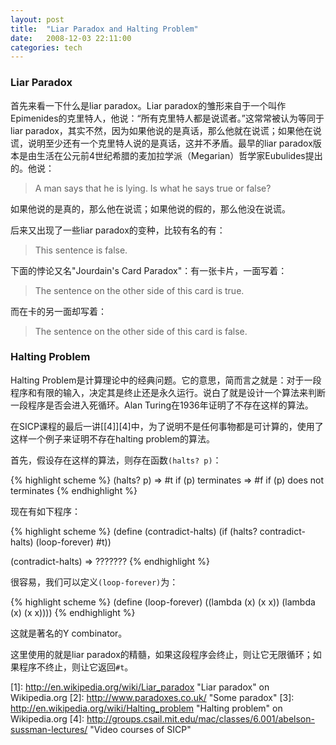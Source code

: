 ```yaml
---
layout: post
title:  "Liar Paradox and Halting Problem"
date:   2008-12-03 22:11:00
categories: tech
---
```


### Liar Paradox
首先来看一下什么是liar paradox。Liar paradox的雏形来自于一个叫作Epimenides的克里特人，他说：“所有克里特人都是说谎者。”这常常被认为等同于liar paradox，其实不然，因为如果他说的是真话，那么他就在说谎；如果他在说谎，说明至少还有一个克里特人说的是真话，这并不矛盾。最早的liar paradox版本是由生活在公元前4世纪希腊的麦加拉学派（Megarian）哲学家Eubulides提出的。他说：

> A man says that he is lying. Is what he says true or false?

如果他说的是真的，那么他在说谎；如果他说的假的，那么他没在说谎。

后来又出现了一些liar paradox的变种，比较有名的有：

> This sentence is false.

下面的悖论又名"Jourdain's Card Paradox"：有一张卡片，一面写着：

> The sentence on the other side of this card is true.

而在卡的另一面却写着：

> The sentence on the other side of this card is false.


### Halting Problem
Halting Problem是计算理论中的经典问题。它的意思，简而言之就是：对于一段程序和有限的输入，决定其是终止还是永久运行。说白了就是设计一个算法来判断一段程序是否会进入死循环。Alan Turing在1936年证明了不存在这样的算法。

在SICP课程的最后一讲[\[4\]][4]中，为了说明不是任何事物都是可计算的，使用了这样一个例子来证明不存在halting problem的算法。

首先，假设存在这样的算法，则存在函数`(halts? p)`：

{% highlight scheme %}
(halts? p)
=> #t if (p) terminates
=> #f if (p) does not terminates
{% endhighlight %}

现在有如下程序：

{% highlight scheme %}
(define (contradict-halts)
(if (halts? contradict-halts)
        (loop-forever)
                    #t))

(contradict-halts)
=> ???????
{% endhighlight %}

很容易，我们可以定义`(loop-forever)`为：

{% highlight scheme %}
(define (loop-forever)
        ((lambda (x) (x x))
                (lambda (x) (x x))))
{% endhighlight %}

这就是著名的Y combinator。

这里使用的就是liar paradox的精髓，如果这段程序会终止，则让它无限循环；如果程序不终止，则让它返回`#t`。

[1]: http://en.wikipedia.org/wiki/Liar_paradox "Liar paradox" on Wikipedia.org
[2]: http://www.paradoxes.co.uk/ "Some paradox"
[3]: http://en.wikipedia.org/wiki/Halting_problem "Halting problem" on Wikipedia.org
[4]: http://groups.csail.mit.edu/mac/classes/6.001/abelson-sussman-lectures/ "Video courses of SICP"
